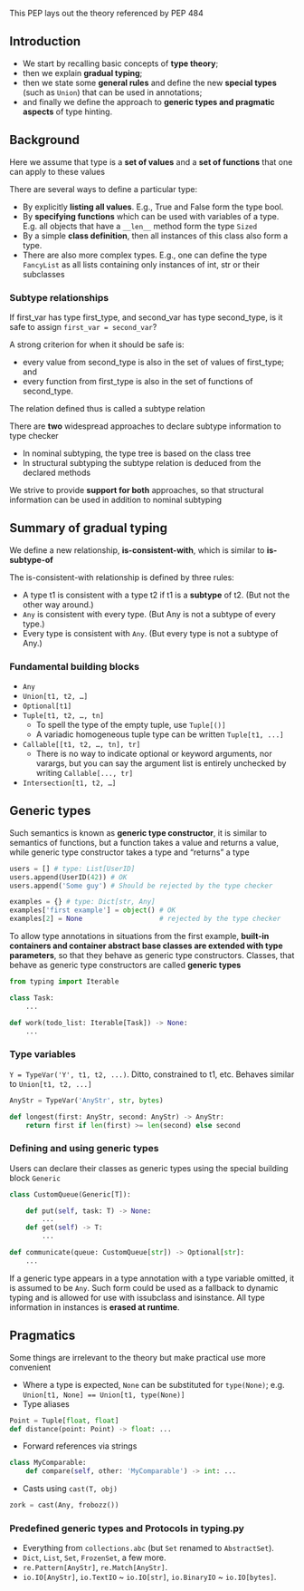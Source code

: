 
This PEP lays out the theory referenced by PEP 484

## Introduction

- We start by recalling basic concepts of **type theory**; 
- then we explain **gradual typing**; 
- then we state some **general rules** and define the new **special types** (such as `Union`) that can be used in annotations; 
- and finally we define the approach to **generic types and pragmatic aspects** of type hinting.

## Background

Here we assume that type is a **set of values** and a **set of functions** that one can apply to these values

There are several ways to define a particular type:

- By explicitly **listing all values**. E.g., True and False form the type bool.
- By **specifying functions** which can be used with variables of a type. E.g. all objects that have a `__len__` method form the type `Sized`
- By a simple **class definition**, then all instances of this class also form a type.
- There are also more complex types. E.g., one can define the type `FancyList` as all lists containing only instances of int, str or their subclasses

### Subtype relationships

If first_var has type first_type, and second_var has type second_type, is it safe to assign `first_var = second_var`?

A strong criterion for when it should be safe is:

- every value from second_type is also in the set of values of first_type; and
- every function from first_type is also in the set of functions of second_type.

The relation defined thus is called a subtype relation

There are **two** widespread approaches to declare subtype information to type checker

- In nominal subtyping, the type tree is based on the class tree
- In structural subtyping the subtype relation is deduced from the declared methods

We strive to provide **support for both** approaches, so that structural information can be used in addition to nominal subtyping

## Summary of gradual typing

We define a new relationship, **is-consistent-with**, which is similar to **is-subtype-of**

The is-consistent-with relationship is defined by three rules:

- A type t1 is consistent with a type t2 if t1 is a **subtype** of t2. (But not the other way around.)
- `Any` is consistent with every type. (But Any is not a subtype of every type.)
- Every type is consistent with `Any`. (But every type is not a subtype of Any.)

### Fundamental building blocks

- `Any`
- `Union[t1, t2, …]`
- `Optional[t1]`
- `Tuple[t1, t2, …, tn]`
    + To spell the type of the empty tuple, use `Tuple[()]`
    + A variadic homogeneous tuple type can be written `Tuple[t1, ...]`
- `Callable[[t1, t2, …, tn], tr]`
    + There is no way to indicate optional or keyword arguments, nor varargs, but you can say the argument list is entirely unchecked by writing `Callable[..., tr]`
- `Intersection[t1, t2, …]`

## Generic types

Such semantics is known as **generic type constructor**, it is similar to semantics of functions, but a function takes a value and returns a value, while generic type constructor takes a type and “returns” a type

```py
users = [] # type: List[UserID]
users.append(UserID(42)) # OK
users.append('Some guy') # Should be rejected by the type checker

examples = {} # type: Dict[str, Any]
examples['first example'] = object() # OK
examples[2] = None                   # rejected by the type checker
```

To allow type annotations in situations from the first example, **built-in containers and container abstract base classes are extended with type parameters**, so that they behave as generic type constructors. Classes, that behave as generic type constructors are called **generic types**

```py
from typing import Iterable

class Task:
    ...

def work(todo_list: Iterable[Task]) -> None:
    ...
```

### Type variables

`Y = TypeVar('Y', t1, t2, ...)`. Ditto, constrained to t1, etc. Behaves similar to `Union[t1, t2, ...]`

```py
AnyStr = TypeVar('AnyStr', str, bytes)

def longest(first: AnyStr, second: AnyStr) -> AnyStr:
    return first if len(first) >= len(second) else second
```

### Defining and using generic types

Users can declare their classes as generic types using the special building block `Generic`

```python
class CustomQueue(Generic[T]):

    def put(self, task: T) -> None:
        ...
    def get(self) -> T:
        ...

def communicate(queue: CustomQueue[str]) -> Optional[str]:
    ...
```    

If a generic type appears in a type annotation with a type variable omitted, it is assumed to be `Any`. Such form could be used as a fallback to dynamic typing and is allowed for use with issubclass and isinstance. All type information in instances is **erased at runtime**. 

## Pragmatics

Some things are irrelevant to the theory but make practical use more convenient

- Where a type is expected, `None` can be substituted for `type(None)`; e.g. `Union[t1, None] == Union[t1, type(None)]`
- Type aliases

```py
Point = Tuple[float, float]
def distance(point: Point) -> float: ...
```

- Forward references via strings

```py
class MyComparable:
    def compare(self, other: 'MyComparable') -> int: ...
```

- Casts using `cast(T, obj)`

```py
zork = cast(Any, frobozz())
```

### Predefined generic types and Protocols in typing.py

- Everything from `collections.abc` (but `Set` renamed to `AbstractSet`).
- `Dict`, `List`, `Set`, `FrozenSet`, a few more.
- `re.Pattern[AnyStr]`, `re.Match[AnyStr]`.
- `io.IO[AnyStr]`, `io.TextIO` ~ `io.IO[str]`, `io.BinaryIO` ~ `io.IO[bytes]`.
